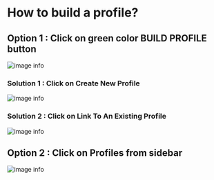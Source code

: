 # How to build a profile?

## Option 1 : Click on green color BUILD PROFILE button

![image info](../static/img/profiles/step1.png)

### Solution 1 : Click on Create New Profile

![image info](../static/img/profiles/step2.png)

### Solution 2 : Click on Link To An Existing Profile

![image info](../static/img/profiles/step3.png)

## Option 2 : Click on Profiles from sidebar

![image info](../static/img/profiles/step32.png)
